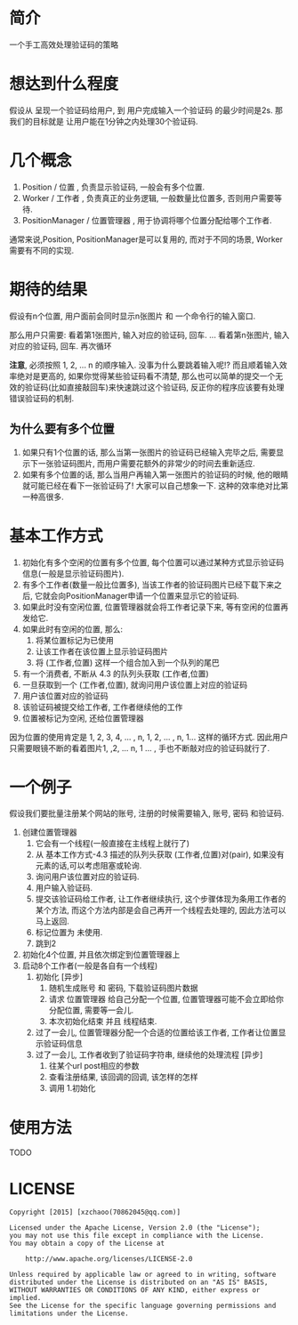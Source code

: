 # 简介 #
一个手工高效处理验证码的策略

# 想达到什么程度 #
假设从 呈现一个验证码给用户, 到 用户完成输入一个验证码 的最少时间是2s.
那我们的目标就是 让用户能在1分钟之内处理30个验证码.

# 几个概念 #
1. Position / 位置 , 负责显示验证码, 一般会有多个位置.
2. Worker / 工作者 , 负责真正的业务逻辑, 一般数量比位置多, 否则用户需要等待.
3. PositionManager / 位置管理器 , 用于协调将哪个位置分配给哪个工作者.

通常来说,Position, PositionManager是可以复用的, 而对于不同的场景, Worker需要有不同的实现.


# 期待的结果 #
假设有n个位置, 用户面前会同时显示n张图片 和 一个命令行的输入窗口. 

那么用户只需要:
看着第1张图片, 输入对应的验证码, 回车.
...
看着第n张图片, 输入对应的验证码, 回车.
再次循环

**注意**, 必须按照 1, 2, ... n 的顺序输入. 没事为什么要跳着输入呢!? 而且顺着输入效率绝对是更高的, 如果你觉得某些验证码看不清楚, 那么也可以简单的提交一个无效的验证码(比如直接敲回车)来快速跳过这个验证码, 反正你的程序应该要有处理错误验证码的机制.

## 为什么要有多个位置 ##
1. 如果只有1个位置的话, 那么当第一张图片的验证码已经输入完毕之后, 需要显示下一张验证码图片, 而用户需要花额外的非常少的时间去重新适应.
2. 如果有多个位置的话, 那么当用户再输入第一张图片的验证码的时候, 他的眼睛就可能已经在看下一张验证码了! 大家可以自己想象一下. 这种的效率绝对比第一种高很多. 

# 基本工作方式 #
1. 初始化有多个空闲的位置有多个位置, 每个位置可以通过某种方式显示验证码信息(一般是显示验证码图片).
2. 有多个工作者(数量一般比位置多), 当该工作者的验证码图片已经下载下来之后, 它就会向PositionManager申请一个位置来显示它的验证码.
3. 如果此时没有空闲位置, 位置管理器就会将工作者记录下来, 等有空闲的位置再发给它.
4. 如果此时有空闲的位置, 那么:
	1. 将某位置标记为已使用
	2. 让该工作者在该位置上显示验证码图片
	3. 将 (工作者,位置) 这样一个组合加入到一个队列的尾巴
5. 有一个消费者, 不断从 4.3 的队列头获取 (工作者,位置)
6. 一旦获取到一个  (工作者,位置), 就询问用户该位置上对应的验证码
7. 用户该位置对应的验证码
8. 该验证码被提交给工作者, 工作者继续他的工作
9. 位置被标记为空闲, 还给位置管理器

因为位置的使用肯定是 1, 2, 3, 4, ... , n, 1, 2, ... , n, 1... 这样的循环方式.
因此用户只需要眼镜不断的看着图片1, ,2, ... n,  1 ... , 手也不断敲对应的验证码就行了.

# 一个例子 #
假设我们要批量注册某个网站的账号, 注册的时候需要输入, 账号, 密码 和验证码.

1. 创建位置管理器
	1. 它会有一个线程(一般直接在主线程上就行了)
	2. 从 基本工作方式-4.3 描述的队列头获取 (工作者,位置)对(pair), 如果没有元素的话,可以考虑阻塞或轮询.
	3. 询问用户该位置对应的验证码.
	4. 用户输入验证码.
	5. 提交该验证码给工作者, 让工作者继续执行, 这个步骤体现为条用工作者的某个方法, 而这个方法内部是会自己再开一个线程去处理的, 因此方法可以马上返回.
	6. 标记位置为 未使用.
	7. 跳到2  
2. 初始化4个位置, 并且依次绑定到位置管理器上
3. 启动8个工作者(一般是各自有一个线程)
	1. 初始化 [异步]
		1. 随机生成账号 和 密码, 下载验证码图片数据
		2. 请求 位置管理器 给自己分配一个位置, 位置管理器可能不会立即给你分配位置, 需要等一会儿.
		3. 本次初始化结束 并且 线程结束.
	2. 过了一会儿, 位置管理器分配一个合适的位置给该工作者, 工作者让位置显示验证码信息
	3. 过了一会儿, 工作者收到了验证码字符串, 继续他的处理流程 [异步]
		1. 往某个url post相应的参数
		2. 查看注册结果, 该回调的回调, 该怎样的怎样
		3. 调用 1.初始化
 
# 使用方法 #
TODO


# LICENSE #
```
Copyright [2015] [xzchaoo(70862045@qq.com)]

Licensed under the Apache License, Version 2.0 (the "License");
you may not use this file except in compliance with the License.
You may obtain a copy of the License at

    http://www.apache.org/licenses/LICENSE-2.0

Unless required by applicable law or agreed to in writing, software
distributed under the License is distributed on an "AS IS" BASIS,
WITHOUT WARRANTIES OR CONDITIONS OF ANY KIND, either express or implied.
See the License for the specific language governing permissions and
limitations under the License.
```